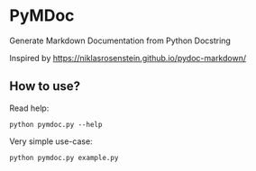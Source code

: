 PyMDoc
======

Generate Markdown Documentation from Python Docstring

Inspired by https://niklasrosenstein.github.io/pydoc-markdown/

## How to use?

Read help:

    python pymdoc.py --help

Very simple use-case:

    python pymdoc.py example.py
